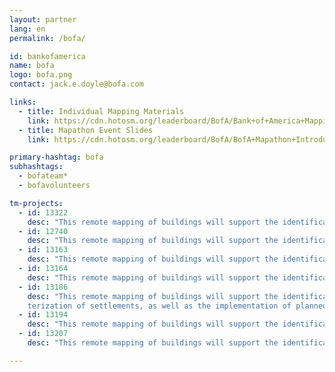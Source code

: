 ```yaml
---
layout: partner
lang: en
permalink: /bofa/

id: bankofamerica
name: bofa
logo: bofa.png
contact: jack.e.doyle@bofa.com

links:
  - title: Individual Mapping Materials
    link: https://cdn.hotosm.org/leaderboard/BofA/Bank+of+America+Mapping+how+to+guide.pdf
  - title: Mapathon Event Slides
    link: https://cdn.hotosm.org/leaderboard/BofA/BofA+Mapathon+Introduction+Presentation.pptx

primary-hashtag: bofa
subhashtags:
  - bofateam*
  - bofavolunteers

tm-projects:
  - id: 13322
    desc: "This remote mapping of buildings will support the identification and characterization of settlements, as well as the implementation of planned activities and largely the generation of data for humanitarian activities."
  - id: 12740
    desc: "This remote mapping of buildings will support the identification and characterization of settlements, as well as the implementation of planned activities and largely the generation of data for humanitarian activities."
  - id: 13163
    desc: "This remote mapping of buildings will support the identification and characterization of settlements, as well as the implementation of planned activities and largely the generation of data for humanitarian activities."
  - id: 13164
    desc: "This remote mapping of buildings will support the identification and characterization of settlements, as well as the implementation of planned activities and largely the generation of data for humanitarian activities."
  - id: 13186
    desc: "This remote mapping of buildings will support the identification and charac
    terization of settlements, as well as the implementation of planned activities and largely the generation of data for humanitarian activities."
  - id: 13194
    desc: "This remote mapping of buildings will support the identification and characterization of settlements, as well as the implementation of planned activities and largely the generation of data for humanitarian activities."
  - id: 13207
    desc: "This remote mapping of buildings will support the identification and characterization of settlements, as well as the implementation of planned activities and largely the generation of data for humanitarian activities."

---
```

